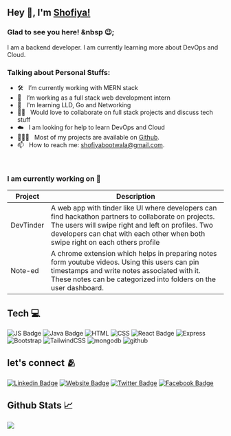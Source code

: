 ## Hey 👋, I'm [Shofiya!](https://github.com/Shofiya2003/)


### Glad to see you here! &nbsp 😉; 

I am a backend developer. I am currently learning more about DevOps and Cloud. 

### Talking about Personal Stuffs:

- 🛠 &nbsp; I’m currently working with MERN stack
- 🚀 &nbsp; I’m working as a full stack web development intern
- 🌱 &nbsp; I'm learning LLD, Go and Networking
- 👯‍♀️ &nbsp; Would love to collaborate on full stack projects and discuss tech stuff
- ☁️ &nbsp; I am looking for help to learn DevOps and Cloud
- 👨🏻‍💻 &nbsp; Most of my projects are available on [Github](https://github.com/Shofiya2003).
- 📫 &nbsp; How to reach me: shofiyabootwala@gmail.com.


<br>

### I am currently working on 🤠

| Project      | Description |
| ----------- | ----------- |
| DevTinder      | A web app with tinder like UI where developers can find hackathon partners to collaborate on projects. The users will swipe right and left on profiles. Two developers can chat with each other when both swipe right on each others profile |
| Note-ed   | A chrome extension which helps in preparing notes form youtube videos. Using this users can pin timestamps and write notes associated with it. These notes can be categorized into folders on the user dashboard.        |

## Tech 💻

![JS Badge](https://img.shields.io/badge/JavaScript-F7DF1E?style=for-the-badge&logo=javascript&logoColor=black)
![Java Badge](https://img.shields.io/badge/Java-ED8B00?style=for-the-badge&logo=java&logoColor=white)
![HTML](https://img.shields.io/badge/HTML-239120?style=for-the-badge&logo=html5&logoColor=white)
![CSS](https://img.shields.io/badge/CSS-239120?&style=for-the-badge&logo=css3&logoColor=white)
![React Badge](https://img.shields.io/badge/React-20232A?style=for-the-badge&logo=react&logoColor=61DAFB)
![Express](https://img.shields.io/badge/Express.js-404D59?style=for-the-badge)
![Bootstrap](https://img.shields.io/badge/Bootstrap-563D7C?style=for-the-badge&logo=bootstrap&logoColor=white)
![TailwindCSS](https://img.shields.io/badge/tailwindcss-%2338B2AC.svg?style=for-the-badge&logo=tailwind-css&logoColor=white)
![mongodb](https://img.shields.io/badge/MongoDB-4EA94B?style=for-the-badge&logo=mongodb&logoColor=white)
![github](https://img.shields.io/badge/GitHub-100000?style=for-the-badge&logo=github&logoColor=white)

## let's connect 🫂
[![Linkedin Badge](https://img.shields.io/badge/LinkedIn-0077B5?style=for-the-badge&logo=linkedin&logoColor=white)](https://www.linkedin.com/in/shofiya-bootwala-0a1130220/)
[![Website Badge](https://img.shields.io/badge/GitHub-100000?style=for-the-badge&logo=github&logoColor=white)](https://Shofiya2003.github.io/)
[![Twitter Badge](https://img.shields.io/badge/Twitter-1DA1F2?style=for-the-badge&logo=twitter&logoColor=white)](https://twitter.com/BootwalaShofiya)
[![Facebook Badge](https://img.shields.io/badge/Facebook-1877F2?style=for-the-badge&logo=facebook&logoColor=white)](https://www.facebook.com/profile.php?id=100072970882489)

## Github Stats 📈

<img 
   src="https://github-readme-stats.vercel.app/api?username=Shofiya2003&show_icons=true&theme=tokyonight" 
/>





     
